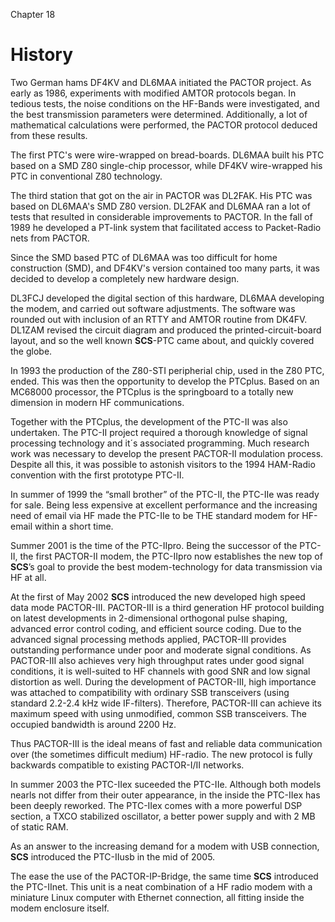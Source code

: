 Chapter 18

# History

Two German hams DF4KV and DL6MAA initiated the PACTOR project. As early
as 1986, experiments with modified AMTOR protocols began. In tedious
tests, the noise conditions on the HF-Bands were investigated, and the
best transmission parameters were determined. Additionally, a lot of
mathematical calculations were performed, the PACTOR protocol deduced
from these results.

The first PTC's were wire-wrapped on bread-boards. DL6MAA built his PTC
based on a SMD Z80 single-chip processor, while DF4KV wire-wrapped his
PTC in conventional Z80 technology.

The third station that got on the air in PACTOR was DL2FAK. His PTC was
based on DL6MAA's SMD Z80 version. DL2FAK and DL6MAA ran a lot of tests
that resulted in considerable improvements to PACTOR. In the fall of
1989 he developed a PT-link system that facilitated access to
Packet-Radio nets from PACTOR.

Since the SMD based PTC of DL6MAA was too difficult for home
construction (SMD), and DF4KV's version contained too many parts, it was
decided to develop a completely new hardware design.

DL3FCJ developed the digital section of this hardware, DL6MAA developing
the modem, and carried out software adjustments. The software was
rounded out with inclusion of an RTTY and AMTOR routine from DK4FV.
DL1ZAM revised the circuit diagram and produced the
printed-circuit-board layout, and so the well known **SCS**-PTC came
about, and quickly covered the globe.

In 1993 the production of the Z80-STI peripherial chip, used in the Z80
PTC, ended. This was then the opportunity to develop the PTCplus. Based
on an MC68000 processor, the PTCplus is the springboard to a totally new
dimension in modern HF communications.

Together with the PTCplus, the development of the PTC-II was also
undertaken. The PTC-II project required a thorough knowledge of signal
processing technology and it´s associated programming. Much research
work was necessary to develop the present PACTOR-II modulation process.
Despite all this, it was possible to astonish visitors to the 1994
HAM-Radio convention with the first prototype PTC-II.

In summer of 1999 the “small brother” of the PTC-II, the PTC-IIe was
ready for sale. Being less expensive at excellent performance and the
increasing need of email via HF made the PTC-IIe to be THE standard
modem for HF-email within a short time.

Summer 2001 is the time of the PTC-IIpro. Being the successor of the
PTC-II, the first PACTOR-II modem, the PTC-IIpro now establishes the new
top of **SCS**’s goal to provide the best modem-technology for data
transmission via HF at all.

At the first of May 2002 **SCS** introduced the new developed high speed
data mode PACTOR-III. PACTOR-III is a third generation HF protocol
building on latest developments in 2-dimensional orthogonal pulse
shaping, advanced error control coding, and efficient source coding. Due
to the advanced signal processing methods applied, PACTOR-III provides
outstanding performance under poor and moderate signal conditions. As
PACTOR-III also achieves very high throughput rates under good signal
conditions, it is well-suited to HF channels with good SNR and low
signal distortion as well. During the development of PACTOR-III, high
importance was attached to compatibility with ordinary SSB transceivers
(using standard 2.2-2.4 kHz wide IF-filters). Therefore, PACTOR-III can
achieve its maximum speed with using unmodified, common SSB
transceivers. The occupied bandwidth is around 2200 Hz.

Thus PACTOR-III is the ideal means of fast and reliable data
communication over (the sometimes difficult medium) HF-radio. The new
protocol is fully backwards compatible to existing PACTOR-I/II networks.

In summer 2003 the PTC-IIex suceeded the PTC-IIe. Although both models
nearls not differ from their outer appearance, in the inside the
PTC-IIex has been deeply reworked. The PTC-IIex comes with a more
powerful DSP section, a TXCO stabilized oscillator, a better power
supply and with 2 MB of static RAM.

As an answer to the increasing demand for a modem with USB connection,
**SCS** introduced the PTC-IIusb in the mid of 2005.

The ease the use of the PACTOR-IP-Bridge, the same time **SCS**
introduced the PTC-IInet. This unit is a neat combination of a HF radio
modem with a miniature Linux computer with Ethernet connection, all
fitting inside the modem enclosure itself.
